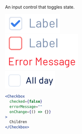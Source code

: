 An input control that toggles state.

<div class="examples">
  <div class="example">
    <a href="public/images/components/Checkbox/1.png">
      <img src="public/images/components/Checkbox/1.png" alt="Checkbox 1" />
    </a>
  </div>
  <div class="example">
    <a href="public/images/components/Checkbox/2.png">
      <img src="public/images/components/Checkbox/2.png" alt="Checkbox 2" />
    </a>
  </div>
  <div class="example">
    <a href="public/images/components/Checkbox/3.png">
      <img src="public/images/components/Checkbox/3.png" alt="Checkbox 3" />
    </a>
  </div>
</div>

```jsx
<Checkbox
  checked={false}
  errorMessage=""
  onChange={() => {}}
>
  Children
</Checkbox>
```
